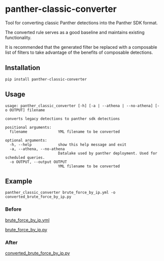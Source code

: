 # panther-classic-converter
Tool for converting classic Panther detections into the Panther SDK format.

The converted rule serves as a good baseline and maintains existing functionality.

It is recommended that the generated filter be replaced with a composable list of filters to take advantage of the benefits of composable detections.

## Installation
```
pip install panther-classic-converter
```

## Usage

```
usage: panther_classic_converter [-h] [-a | --athena | --no-athena] [-o OUTPUT] filename

converts legacy detections to panther sdk detections

positional arguments:
  filename              YML filename to be converted

optional arguments:
  -h, --help            show this help message and exit
  -a, --athena, --no-athena
                        Datalake used by panther deployment. Used for scheduled queries.
  -o OUTPUT, --output OUTPUT
                        YML filename to be converted
```

## Example

```
panther_classic_converter brute_force_by_ip.yml -o converted_brute_force_by_ip.py
```

### Before
[brute_force_by_ip.yml](https://github.com/panther-labs/panther-classic-converter/blob/main/tests/testdata/brute_force_by_ip.yml)

[brute_force_by_ip.py](https://github.com/panther-labs/panther-classic-converter/blob/main/tests/testdata/brute_force_by_ip.py)

### After
[converted_brute_force_by_ip.py](https://github.com/panther-labs/panther-classic-converter/blob/main/tests/testdata/brute_force_by_ip_converted.py)

